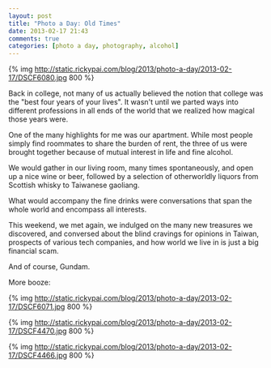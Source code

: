 ```yaml
---
layout: post
title: "Photo a Day: Old Times"
date: 2013-02-17 21:43
comments: true
categories: [photo a day, photography, alcohol]
---
```


{% img http://static.rickypai.com/blog/2013/photo-a-day/2013-02-17/DSCF6080.jpg 800 %}

Back in college, not many of us actually believed the notion that college was the "best four years of your lives". It wasn't until we parted ways into different professions in all ends of the world that we realized how magical those years were.

One of the many highlights for me was our apartment. While most people simply find roommates to share the burden of rent, the three of us were brought together because of mutual interest in life and fine alcohol.

We would gather in our living room, many times spontaneously, and open up a nice wine or beer, followed by a selection of otherworldly liquors from Scottish whisky to Taiwanese gaoliang.

What would accompany the fine drinks were conversations that span the whole world and encompass all interests.

This weekend, we met again, we indulged on the many new treasures we discovered, and conversed about the blind cravings for opinions in Taiwan, prospects of various tech companies, and how world we live in is just a big financial scam.

And of course, Gundam.

More booze:
<!-- more -->

{% img http://static.rickypai.com/blog/2013/photo-a-day/2013-02-17/DSCF6071.jpg 800 %}

{% img http://static.rickypai.com/blog/2013/photo-a-day/2013-02-17/DSCF4470.jpg 800 %}

{% img http://static.rickypai.com/blog/2013/photo-a-day/2013-02-17/DSCF4466.jpg 800 %}